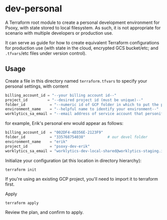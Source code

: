 # dev-personal

A Terraform root module to create a personal development environment for Psoxy, with state stored to
local filesystem. As such, it is not appropriate for scenario with multiple developers or production
use.

It can serve as guide for  how to create equivalent Terraform configurations for production use
(with state in the cloud, encrypted GCS bucket/etc; and `.tfvars`/etc files under version control).

## Usage

Create a file in this directory named `terraform.tfvars` to specify your personal settings, with
content

```terraform
billing_account_id = "--your billing account id--"
project_id         = "--desired project id (must be unique)--"
folder_id           = "--numeric id of GCP folder in which to put the project--"
environment_name    = "--helpful name to identify your environment--"
worklytics_sa_email = "--email address of service account that personifies your Worklytics account--"
```

for example, Erik's personal env would appear as follows:
```terraform
billing_account_id  = "002DF4-4D356E-2123F9"
folder_id           = "335768754038"          # our devel folder
environment_name    = "erik"
project_id          = "psoxy-dev-erik"
worklytics_sa_email = "worklytics-dev-local-shared@worklytics-staging.iam.gserviceaccount.com"
```

Initialize your configuration (at this location in directory hierarchy):
```shell
terraform init
```
If you're using an existing GCP project, you'll need to import it to terraform first.

Apply
```shell
terraform apply
```


Review the plan, and confirm to apply.

